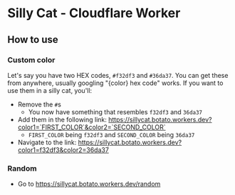 # Silly Cat - Cloudflare Worker

## How to use

### Custom color

Let's say you have two HEX codes, `#f32df3` and `#36da37`. You can get these from anywhere, usually googling "{color} hex code" works. If you want to use them in a silly cat, you'll:
- Remove the `#`s
  - You now have something that resembles `f32df3` and `36da37`
- Add them in the following link: https://sillycat.botato.workers.dev?color1=`FIRST_COLOR`&color2=`SECOND_COLOR`
  - `FIRST_COLOR` being `f32df3` and `SECOND_COLOR` being `36da37`
- Navigate to the link: https://sillycat.botato.workers.dev?color1=f32df3&color2=36da37

### Random
-  Go to https://sillycat.botato.workers.dev/random
